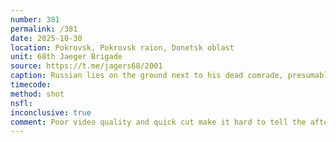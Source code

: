 ```yaml
---
number: 381
permalink: /381
date: 2025-10-30
location: Pokrovsk, Pokrovsk raion, Donetsk oblast
unit: 68th Jaeger Brigade
source: https://t.me/jagers68/2001
caption: Russian lies on the ground next to his dead comrade, presumably after FPV attack. He moves his hands in the air frantically, grabs AK and shoots himself towards his face barely hurting himself. Tries once again, this time he doesn't seem to be moving any more
timecode: 
method: shot
nsfl: 
inconclusive: true
comment: Poor video quality and quick cut make it hard to tell the aftermath of the second attempt.
---
```

<script async src="https://telegram.org/js/telegram-widget.js?22" data-telegram-post="jagers68/2001" data-width="100%"></script>